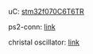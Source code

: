 uC: [stm32f070C6T6TR](https://hu.farnell.com/stmicroelectronics/stm32f070c6t6tr/mcu-32bit-48mhz-lqfp-48/dp/3365469RL?st=stm32)

ps2-conn: [link]()

christal oscillator: [link](https://hu.farnell.com/multicomp/mcsjk-7e-48-00-10-10-40-b-10/crystal-48mhz-10pf-2-5mm-x-2mm/dp/2853912)

